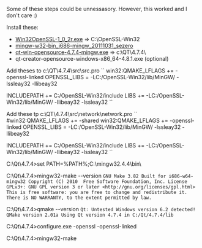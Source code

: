 Some of these steps could be unnessasory. However, this worked and I don't care :)

Install these:
* [Win32OpenSSL-1_0_2r.exe](https://slproweb.com/download/Win32OpenSSL-1_0_2r.exe) 				=>	 C:\OpenSSL-Win32
* [mingw-w32-bin_i686-mingw_20111031_sezero](https://master.dl.sourceforge.net/project/mingw-w64/Toolchains%20targetting%20Win64/Personal%20Builds/sezero_4.4_20111031/mingw-w64-bin_i686-mingw_20111031_sezero.zip)
* [qt-win-opensource-4.7.4-mingw.exe](http://mirrors-wan.geekpie.club/qtproject/archive/qt/4.7/qt-win-opensource-4.7.4-mingw.exe)  	=>   c:\QT\4.7.4\
* qt-creator-opensource-windows-x86_64-4.8.1.exe (optional)

Add theses to  c:\QT\4.7.4\src\src.pro
``
win32:QMAKE_LFLAGS += -openssl-linked
OPENSSL_LIBS = -LC:/OpenSSL-Win32/lib/MinGW/ -lssleay32 -llibeay32

INCLUDEPATH += C:/OpenSSL-Win32/include
LIBS += -LC:/OpenSSL-Win32/lib/MinGW/ -llibeay32 -lssleay32
``



Add these tp c:\QT\4.7.4\src\network\network.pro
``
#win32:QMAKE_LFLAGS += -shared
win32:QMAKE_LFLAGS += -openssl-linked
OPENSSL_LIBS = -LC:/OpenSSL-Win32/lib/MinGW/ -lssleay32 -llibeay32

INCLUDEPATH += C:/OpenSSL-Win32/include
LIBS += -LC:/OpenSSL-Win32/lib/MinGW/ -llibeay32 -lssleay32
``


C:\Qt\4.7.4>set PATH=%PATH%;C:\mingw32.4.4\bin\


C:\Qt\4.7.4>mingw32-make --version
``
GNU Make 3.82
Built for i686-w64-mingw32
Copyright (C) 2010  Free Software Foundation, Inc.
License GPLv3+: GNU GPL version 3 or later <http://gnu.org/licenses/gpl.html>
This is free software: you are free to change and redistribute it.
There is NO WARRANTY, to the extent permitted by law.
``

C:\Qt\4.7.4>qmake --version
``
Qt: Untested Windows version 6.2 detected!
QMake version 2.01a
Using Qt version 4.7.4 in C:/Qt/4.7.4/lib
``

C:\Qt\4.7.4>configure.exe  -openssl -openssl-linked


C:\Qt\4.7.4>mingw32-make
